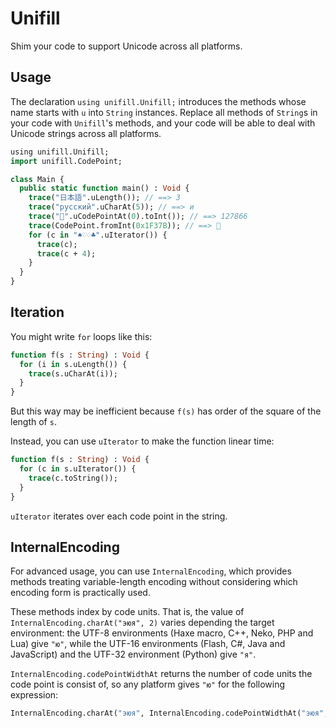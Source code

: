 # Unifill

Shim your code to support Unicode across all platforms.

## Usage

The declaration `using unifill.Unifill;` introduces the methods whose
name starts with `u` into `String` instances. Replace all methods of
`String`s in your code with `Unifill`'s methods, and your code will be
able to deal with Unicode strings across all platforms.

```haxe
using unifill.Unifill;
import unifill.CodePoint;

class Main {
  public static function main() : Void {
    trace("日本語".uLength()); // ==> 3
    trace("русский".uCharAt(5)); // ==> и
    trace("🍺".uCodePointAt(0).toInt()); // ==> 127866
    trace(CodePoint.fromInt(0x1F37B)); // ==> 🍻
    for (c in "♠♡♢♣".uIterator()) {
      trace(c);
      trace(c + 4);
    }
  }
}
```

## Iteration

You might write `for` loops like this:

```haxe
function f(s : String) : Void {
  for (i in s.uLength()) {
    trace(s.uCharAt(i));
  }
}
```

But this way may be inefficient because `f(s)` has order of the square
of the length of `s`.

Instead, you can use `uIterator` to make the function linear time:

```haxe
function f(s : String) : Void {
  for (c in s.uIterator()) {
    trace(c.toString());
  }
}
```

`uIterator` iterates over each code point in the string.

## InternalEncoding

For advanced usage, you can use `InternalEncoding`, which provides methods
treating variable-length encoding without considering which encoding form
is practically used.

These methods index by code units. That is, the value of
`InternalEncoding.charAt("эюя", 2)` varies depending the target
environment: the UTF-8 environments (Haxe macro, C++, Neko, PHP and
Lua) give `"ю"`, while the UTF-16 environments (Flash, C#, Java and
JavaScript) and the UTF-32 environment (Python) give `"я"`.

`InternalEncoding.codePointWidthAt` returns the number of code units
the code point is consist of, so any platform gives `"ю"` for the
following expression:

```haxe
InternalEncoding.charAt("эюя", InternalEncoding.codePointWidthAt("эюя", 0))
```
